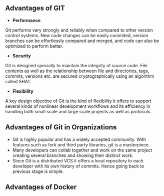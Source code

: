 ## Advantages of GIT

- **Performance**

Git performs very strongly and reliably when compared to other version control systems. New code changes can be easily commited, version branches can be effortlessly compared and merged, and code can also be optimized to perform better.

- **Security**

Git is designed specially to maintain the integrity of source code. File contents as well as the relationship between file and directories, tags, commits, versions etc. are secured cryptographically using an algorithm called SHA1.

- **Flexibility**

A key design objective of Git is the kind of flexibility it offers to support several kinds of nonlinear development workflows and its efficiency in handling both small scale and large scale projects as well as protocols.


## Advantages of Git in Organizations

- Git is highly popular and has a widely accepted community. With features such as fork and third party libraries, git is a masterpiece.
- Many developers can collab together and work on the same project creating several branches and showing their distinct work.
- Since Git is a distributed VCS it offers a local repository to each developer with its own history of commits. Hence going back to previous stage is simple.


## Advantages of Docker

